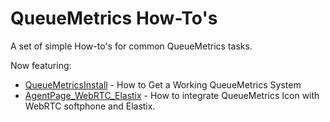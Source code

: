 QueueMetrics How-To's
=====================

A set of simple How-to's for common QueueMetrics tasks.

Now featuring:

* [QueueMetricsInstall](QueueMetricsInstall.md) - How to Get a Working QueueMetrics System
* [AgentPage_WebRTC_Elastix](AgentPage_WebRTC_Elastix.md) - How to integrate QueueMetrics Icon with WebRTC softphone and Elastix.
